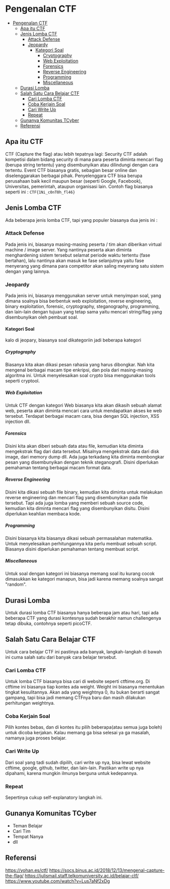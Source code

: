 #  Pengenalan CTF
<!-- toc -->
- [Pengenalan CTF](#pengenalan-ctf)
  - [Apa itu CTF](#apa-itu-ctf)
  - [Jenis Lomba CTF](#jenis-lomba-ctf)
    - [Attack Defense](#attack-defense)
    - [Jeopardy](#jeopardy)
      - [Kategori Soal](#kategori-soal)
        - [Cryptography](#cryptography)
        - [Web Exploitation](#web-exploitation)
        - [Forensics](#forensics)
        - [Reverse Engineering](#reverse-engineering)
        - [Programming](#programming)
        - [Miscellaneous](#miscellaneous)
  - [Durasi Lomba](#durasi-lomba)
  - [Salah Satu Cara Belajar CTF](#salah-satu-cara-belajar-ctf)
    - [Cari Lomba CTF](#cari-lomba-ctf)
    - [Coba Kerjain Soal](#coba-kerjain-soal)
    - [Cari Write Up](#cari-write-up)
    - [Repeat](#repeat)
  - [Gunanya Komunitas TCyber](#gunanya-komunitas-tcyber)
  - [Referensi](#referensi)
<!-- /toc -->

## Apa itu CTF
CTF (Capture the flag) atau lebih tepatnya lagi: Security CTF adalah kompetisi dalam bidang security di mana para peserta diminta mencari flag (berupa string tertentu) yang disembunyikan atau dilindungi dengan cara tertentu. Event CTF biasanya gratis, sebagian besar online dan diselenggarakan berbagai pihak. Penyelenggara CTF bisa berupa perusahaan baik kecil maupun besar (seperti Google, Facebook), Universitas, pemerintah, ataupun organisasi lain.
Contoh flag biasanya seperti ini : `CTF{1Ni_c0nT0h_fl46}`

## Jenis Lomba CTF
Ada beberapa jenis lomba CTF, tapi yang populer biasanya dua jenis ini :
### Attack Defense
Pada jenis ini, biasanya masing-masing peserta / tim akan diberikan virtual machine / image server. Yang nantinya peserta akan diminta menghardening sistem tersebut selamat periode waktu tertentu (fase bertahan), lalu nantinya akan masuk ke fase selanjutnya yaitu fase menyerang yang dimana para competitor akan saling meyerang satu sistem dengan yang lainnya.

### Jeopardy
Pada jenis ini, biasanya menggunakan server untuk menyimpan soal, yang dimana soalnya bisa berbentuk web exploitation, reverse engineering, binary exploitation, forensic, cryptography, steganography, programming, dan lain-lain dengan tujuan yang tetap sama yaitu mencari string/flag yang disembunyikan oleh pembuat soal.

#### Kategori Soal
kalo di jeopary, biasanya soal dikategoriin jadi beberapa kategori
##### Cryptography
Biasanya kita akan dikasi pesan rahasia yang harus dibongkar. Nah kita mengenal berbagai macam tipe enkripsi, dan pola dari masing-masing algoritma ini. Untuk menyelesaikan soal crypto bisa menggunakan tools seperti cryptool.
##### Web Exploitation
Untuk CTF dengan kategori Web biasanya kita akan dikasih sebuah alamat web, peserta akan diminta mencari cara untuk mendapatkan akses ke web tersebut. Terdapat berbagai macam cara, bisa dengan SQL injection, XSS injection dll.
##### Forensics
Disini kita akan diberi sebuah data atau file, kemudian kita diminta mengekstrak flag dari data tersebut. Misalnya mengekstrak data dari disk image, dari memory dump dll. Ada juga terkadang kita diminta membongkar pesan yang disembunyikan dengan teknik steganografi. Disini diperlukan pemahaman tentang berbagai macam format data.
##### Reverse Engineering
Disini kita dikasi sebuah file binary, kemudian kita diminta untuk melakukan reverse engineering dan mencari flag yang disembunyikan pada file tersebut. Tapi ada juga lomba yang memberi sebuah source code, kemudian kita diminta mencari flag yang disembunyikan disitu. Disini diperlukan keahlian membaca kode.
##### Programming
Disini biasanya kita biasanya dikasi sebuah permasalahan matematika. Untuk menyelesaikan perhitungannya kita perlu membuat sebuah script. Biasanya disini diperlukan pemahaman tentang membuat script.
##### Miscellaneous
Untuk soal dengan kategori ini biasanya memang soal itu kurang cocok dimasukkan ke kategori manapun, bisa jadi karena memang soalnya sangat "random".
## Durasi Lomba
Untuk durasi lomba CTF biasanya hanya beberapa jam atau hari, tapi ada beberapa CTF yang durasi kontesnya sudah berakhir namun challengenya tetap dibuka, contohnya seperti picoCTF.
## Salah Satu Cara Belajar CTF
Untuk cara belajar CTF ini pastinya ada banyak, langkah-langkah di bawah ini cuma salah satu dari banyak cara belajar tersebut.
### Cari Lomba CTF
Untuk lomba CTF biasanya bisa cari di website seperti ctftime.org. Di ctftime ini biasanya tiap kontes ada weight. Weight ini biasanya menentukan tingkat kesulitannya. Akan ada yang weightnya 0, itu bukan berarti sangat gampang, tapi bisa jadi memang CTFnya baru dan masih dilakukan perhitungan weightnya.
### Coba Kerjain Soal
Pilih kontes bebas, dan di kontes itu pilih beberapa(atau semua juga boleh) untuk dicoba kerjakan. Kalau memang ga bisa selesai ya ga masalah, namanya juga proses belajar.
### Cari Write Up
Dari soal yang tadi sudah dipilih, cari write up nya, bisa lewat website ctftime, google, github, twitter, dan lain-lain. Pastikan write up nya dipahami, karena mungkin ilmunya berguna untuk kedepannya.
### Repeat
Sepertinya cukup self-explanatory langkah ini.
## Gunanya Komunitas TCyber
- Teman Belajar
- Cari Tim
- Tempat Nanya
- dll


## Referensi
https://yohan.es/ctf/
https://socs.binus.ac.id/2018/12/13/mengenal-capture-the-flag/
https://julismail.staff.telkomuniversity.ac.id/belajar-ctf/
https://www.youtube.com/watch?v=Lus7aNf2xDg